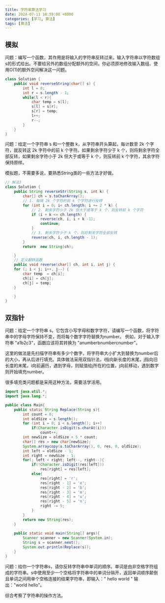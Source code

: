 ```yaml
---
title: 字符串算法学习
date: 2024-07-11 10:59:00 +0800
categories: [学习, 算法]
tags: [算法]
---
```


## 模拟
问题：编写一个函数，其作用是将输入的字符串反转过来。输入字符串以字符数组s的形式给出。不要给另外的数组分配额外的空间，你必须原地修改输入数组、使用O(1)的额外空间解决这一问题。

```java
class Solution {
    public void reverseString(char[] s) {
        int l = 0;
        int r = s.length - 1;
        while(l < r){
            char temp = s[l];
            s[l] = s[r];
            s[r] = temp;
            l++;
            r--;
        }
    }
}
```

问题：给定一个字符串 s 和一个整数 k，从字符串开头算起，每计数至 2k 个字符，就反转这 2k 字符中的前 k 个字符。如果剩余字符少于 k 个，则将剩余字符全部反转，如果剩余字符小于 2k 但大于或等于 k 个，则反转前 k 个字符，其余字符保持原样。

模拟题，不需要多说，要熟悉String类的一些方法才好做。

```java
// 解法3
class Solution {
    public String reverseStr(String s, int k) {
        char[] ch = s.toCharArray();
        // 1. 每隔 2k 个字符的前 k 个字符进行反转
        for (int i = 0; i< ch.length; i += 2 * k) {
            // 2. 剩余字符小于 2k 但大于或等于 k 个，则反转前 k 个字符
            if (i + k <= ch.length) {
                reverse(ch, i, i + k -1);
                continue;
            }
            // 3. 剩余字符少于 k 个，则将剩余字符全部反转
            reverse(ch, i, ch.length - 1);
        }
        return  new String(ch);

    }
    // 定义翻转函数
    public void reverse(char[] ch, int i, int j) {
    for (; i < j; i++, j--) {
        char temp  = ch[i];
        ch[i] = ch[j];
        ch[j] = temp;
    }

    }
}
```

## 双指针
问题：给定一个字符串 s，它包含小写字母和数字字符，请编写一个函数，将字符串中的字母字符保持不变，而将每个数字字符替换为number。 例如，对于输入字符串 "a1b2c3"，函数应该将其转换为 "anumberbnumbercnumber"。

这里的做法是先扫描字符串有多少个数字，将字符串大小扩大到替换为number后的大小，再从后进行填充。具体做法采用双指针法，i指向新长度的末尾，j指向旧长度的末尾，i向前遍历，遇到字母，则赋值给j所在的位置，j向前移动，遇到数字则开始填充number。

很多填充类问题都是采用这种方法，需要活学活用。

```java
import java.util.*;
import java.lang.*;

public class Main{
    public static String Replace(String s){
        int count = 0;
        int oldSize = s.length();
        for (int i = 0; i < s.length(); i++)
            if(Character.isDigit(s.charAt(i)))
                count++;
        int newSize = oldSize + 5 * count;
        char[] res = new char[newSize];
        System.arraycopy(s.toCharArray(), 0, res, 0, oldSize);
        int left = oldSize - 1;
        int right = newSize - 1;
        for(; left < right; left--, right--){
            if(!Character.isDigit(res[left]))
                res[right] = res[left];
            else{
                res[right] = 'r';
                res[right - 1] = 'e';
                res[right - 2] = 'b';
                res[right - 3] = 'm';
                res[right - 4] = 'u';
                res[right - 5] = 'n';
                right -= 5;
            }
        }
        return new String(res);
    }
    
    public static void main(String[] args){
        Scanner scanner = new Scanner(System.in);
        String s = scanner.next();
        System.out.println(Replace(s));
    }
}
```         
问题：给你一个字符串s，请你反转字符串中单词的顺序。单词是由非空格字符组成的字符串。s中使用至少一个空格将字符串中的单词分隔开，返回单词顺序颠倒且单词之间用单个空格连接的结果字符串，即输入："  hello world  " 输出："world hello"。

综合考察了字符串的操作方法。